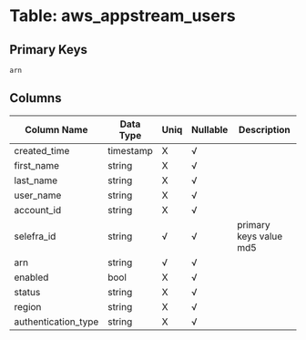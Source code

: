 # Table: aws_appstream_users

## Primary Keys 

```
arn
```


## Columns 

|  Column Name   |  Data Type  | Uniq | Nullable | Description | 
|  ----  | ----  | ----  | ----  | ---- | 
| created_time | timestamp | X | √ |  | 
| first_name | string | X | √ |  | 
| last_name | string | X | √ |  | 
| user_name | string | X | √ |  | 
| account_id | string | X | √ |  | 
| selefra_id | string | √ | √ | primary keys value md5 | 
| arn | string | √ | √ |  | 
| enabled | bool | X | √ |  | 
| status | string | X | √ |  | 
| region | string | X | √ |  | 
| authentication_type | string | X | √ |  | 


